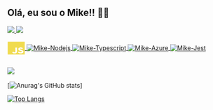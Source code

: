 ## Olá, eu sou o Mike!! 👨‍💻

<div>
  <a href="https://github.com/MikeSantana">
  <img height="180em" src="https://github-readme-stats.vercel.app/api?username=MikeSantana&show_icons=true&theme=cobalt&include_all_commits=true&count_private=true"/>
  <img height="180em" src="https://github-readme-stats.vercel.app/api/top-langs/?username=MikeSantana&layout=compact&langs_count=7&theme=cobalt"/>
</div>
  
<div style="display: inline_block"><br>
  <img align="center" alt="Mike-Js" height="30" width="40" src="https://raw.githubusercontent.com/devicons/devicon/master/icons/javascript/javascript-plain.svg">  
  <img align="center" alt="Mike-Nodejs" height="30" width="40" src="https://cdn.jsdelivr.net/gh/devicons/devicon/icons/nodejs/nodejs-original.svg">
  <img align="center" alt="Mike-Typescript" height="30" width="40" src="https://cdn.jsdelivr.net/gh/devicons/devicon/icons/typescript/typescript-original.svg">
  <img align="center" alt="Mike-Azure" height="30" width="40" src="https://cdn.jsdelivr.net/gh/devicons/devicon/icons/azure/azure-original.svg">
  <img align="center" alt="Mike-Jest" height="30" width="40" src="https://cdn.jsdelivr.net/gh/devicons/devicon/icons/jest/jest-plain.svg"> 
</div>
  
##

<div>
  <a href="https://www.linkedin.com/in/mikesatana/" target="_blank"><img src="https://img.shields.io/badge/-LinkedIn-%230077B5?style=for-the-badge&logo=linkedin&logoColor=white" target="_blank"></a>
</div>

[![Anurag's GitHub stats](https://github-readme-stats.vercel.app/api?username=mikessdev&show=reviews,discussions_started,discussions_answered&show_icons=true&theme=tokyonight)]

[![Top Langs](https://github-readme-stats.vercel.app/api/top-langs/?username=mikessdev&theme=tokyonight)](https://github.com/anuraghazra/github-readme-stats)
